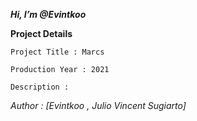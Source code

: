 ***Hi, I’m @Evintkoo***

**Project Details**
    
    Project Title : Marcs
    
    Production Year : 2021
    
    Description :

*Author : 
    [Evintkoo ,
    Julio Vincent Sugiarto]*
